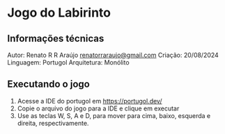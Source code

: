 #	Jogo do Labirinto

##	Informações técnicas
Autor: Renato R R Araújo <renatorraraujo@gmail.com>
Criação: 20/08/2024
Linguagem: Portugol
Arquitetura: Monólito

##	Executando o jogo
1. Acesse a IDE do portugol em https://portugol.dev/
2. Copie o arquivo do jogo para a IDE e clique em executar
3. Use as teclas W, S, A e D, para mover para cima, baixo, esquerda e direita, respectivamente.

